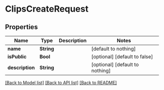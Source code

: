 # ClipsCreateRequest


## Properties
Name | Type | Description | Notes
------------ | ------------- | ------------- | -------------
**name** | **String** |  | [default to nothing]
**isPublic** | **Bool** |  | [optional] [default to false]
**description** | **String** |  | [optional] [default to nothing]


[[Back to Model list]](../README.md#models) [[Back to API list]](../README.md#api-endpoints) [[Back to README]](../README.md)


